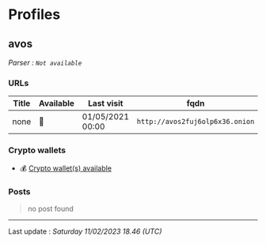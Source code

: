 # Profiles

## **avos**


_Parser : `Not available`_

### URLs
| Title | Available | Last visit | fqdn | Screenshot 
|---|---|---|---|---|
| none | 🔴 | 01/05/2021 00:00 | `http://avos2fuj6olp6x36.onion` | ❌ | 

### Crypto wallets
* 💰 [Crypto wallet(s) available](/#/crypto/avos)


### Posts

> no post found


 --- 


Last update : _Saturday 11/02/2023 18.46 (UTC)_
